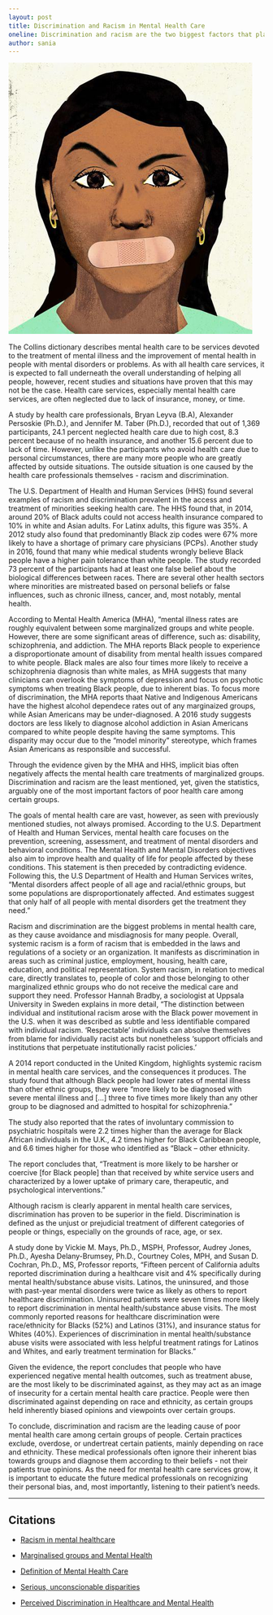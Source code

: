 ```yaml
---
layout: post
title: Discrimination and Racism in Mental Health Care
oneline: Discrimination and racism are the two biggest factors that play into the poor mental health of minorities and leave behind dire consequences.
author: sania
---
```


![Discrimination in Mental Health](/images/blog/discrimination.jpeg)

The Collins dictionary describes mental health care to be services devoted to the treatment of mental illness and the improvement of mental health in people with mental disorders or problems. As with all health care services, it is expected to fall underneath the overall understanding of helping all people, however, recent studies and situations have proven that this may not be the case. Health care services, especially mental health care services, are often neglected due to lack of insurance, money, or time.

A study by health care professionals, Bryan Leyva (B.A), Alexander Persoskie (Ph.D.), and Jennifer M. Taber (Ph.D.), recorded that out of 1,369 participants, 24.1 percent neglected health care due to high cost, 8.3 percent because of no health insurance, and another 15.6 percent due to lack of time. However, unlike the participants who avoid health care due to personal circumstances, there are many more people who are greatly affected by outside situations. The outside situation is one caused by the health care professionals themselves - racism and discrimination.

The U.S. Department of Health and Human Services (HHS) found several examples of racism and discrimination prevalent in the access and treatment of minorities seeking health care. The HHS found that, in 2014, around 20% of Black adults could not access health insurance compared to 10% in white and Asian adults. For Latinx adults, this figure was 35%. A 2012 study also found that predominantly Black zip codes were 67% more likely to have a shortage of primary care physicians (PCPs). Another study in 2016, found that many whie medical students wrongly believe Black people have a higher pain tolerance than white people. The study recorded 73 percent of the participants had at least one false belief about the biological differences between races. There are several other health sectors where minorities are mistreated based on personal beliefs or false influences, such as chronic illness, cancer, and, most notably, mental health.

According to Mental Health America (MHA), “mental illness rates are roughly equivalent between some marginalized groups and white people. However, there are some significant areas of difference, such as: disability, schizophrenia, and addiction. The MHA reports Black people to experience a disproportionate amount of disability from mental health issues compared to white people. Black males are also four times more likely to receive a schizophrenia diagnosis than white males, as MHA suggests that many clinicians can overlook the symptoms of depression and focus on psychotic symptoms when treating Black people, due to inherent bias. To focus more of discrimination, the MHA reports thaat Native and Indigenous Americans have the highest alcohol dependece rates out of any marginaized groups, while Asian Americans may be under-diagnosed. A 2016 study suggests doctors are less likely to diagnose alcohol addiction in Asian Americans compared to white people despite having the same symptoms. This disparity may occur due to the “model minority” stereotype, which frames Asian Americans as responsible and successful.

Through the evidence given by the MHA and HHS, implicit bias often negatively affects the mental health care treatments of marginalized groups. Discrimination and racism are the least mentioned, yet, given the statistics, arguably one of the most important factors of poor health care among certain groups.

The goals of mental health care are vast, however, as seen with previously mentioned studies, not always promised. According to the U.S. Department of Health and Human Services, mental health care focuses on the prevention, screening, assessment, and treatment of mental disorders and behavioral conditions. The Mental Health and Mental Disorders objectives also aim to improve health and quality of life for people affected by these conditions. This statement is then preceded by contradicting evidence. Following this, the U.S Department of Health and Human Services writes, “Mental disorders affect people of all age and racial/ethnic groups, but some populations are disproportionately affected. And estimates suggest that only half of all people with mental disorders get the treatment they need.”

Racism and discrimination are the biggest problems in mental health care, as they cause avoidance and misdiagnosis for many people. Overall, systemic racism is a form of racism that is embedded in the laws and regulations of a society or an organization. It manifests as discrimination in areas such as criminal justice, employment, housing, health care, education, and political representation. System racism, in relation to medical care, directly translates to, people of color and those belonging to other marginalized ethnic groups who do not receive the medical care and support they need. Professor Hannah Bradby, a sociologist at Uppsala University in Sweden explains in more detail, “The distinction between individual and institutional racism arose with the Black power movement in the U.S. when it was described as subtle and less identifiable compared with individual racism. ‘Respectable’ individuals can absolve themselves from blame for individually racist acts but nonetheless ‘support officials and institutions that perpetuate institutionally racist policies.’

A 2014 report conducted in the United Kingdom, highlights systemic racism in mental health care services, and the consequences it produces. The study found that although Black people had lower rates of mental illness than other ethnic groups, they were “more likely to be diagnosed with severe mental illness and [...] three to five times more likely than any other group to be diagnosed and admitted to hospital for schizophrenia.”

The study also reported that the rates of involuntary commission to psychiatric hospitals were 2.2 times higher than the average for Black African individuals in the U.K., 4.2 times higher for Black Caribbean people, and 6.6 times higher for those who identified as “Black – other ethnicity.

The report concludes that, “Treatment is more likely to be harsher or coercive [for Black people] than that received by white service users and characterized by a lower uptake of primary care, therapeutic, and psychological interventions.”

Although racism is clearly apparent in mental health care services, discrimination has proven to be superior in the field. Discrimination is defined as the unjust or prejudicial treatment of different categories of people or things, especially on the grounds of race, age, or sex.

A study done by Vickie M. Mays, Ph.D., MSPH, Professor, Audrey Jones, Ph.D., Ayesha Delany-Brumsey, Ph.D., Courtney Coles, MPH, and Susan D. Cochran, Ph.D., MS, Professor reports, “Fifteen percent of California adults reported discrimination during a healthcare visit and 4% specifically during mental health/substance abuse visits. Latinos, the uninsured, and those with past-year mental disorders were twice as likely as others to report healthcare discrimination. Uninsured patients were seven times more likely to report discrimination in mental health/substance abuse visits. The most commonly reported reasons for healthcare discrimination were race/ethnicity for Blacks (52%) and Latinos (31%), and insurance status for Whites (40%). Experiences of discrimination in mental health/substance abuse visits were associated with less helpful treatment ratings for Latinos and Whites, and early treatment termination for Blacks.”

Given the evidence, the report concludes that people who have experienced negative mental health outcomes, such as treatment abuse, are the most likely to be discriminated against, as they may act as an image of insecurity for a certain mental health care practice. People were then discriminated against depending on race and ethnicity, as certain groups held inherently biased opinions and viewpoints over certain groups.

To conclude, discrimination and racism are the leading cause of poor mental health care among certain groups of people. Certain practices exclude, overdose, or undertreat certain patients, mainly depending on race and ethnicity. These medical professionals often ignore their inherent bias towards groups and diagnose them according to their beliefs - not their patients true opinions. As the need for mental health care services grow, it is important to educate the future medical professionals on recognizing their personal bias, and, most importantly, listening to their patient’s needs.

---

## Citations

- [Racism in mental healthcare](https://www.medicalnewstoday.com/articles/racism-in-mental-healthcare-an-invisible-barrier)

- [Marginalised groups and Mental Health](https://www.medicalnewstoday.com/articles/racism-in-healthcare#Mental-health)

- [Definition of Mental Health Care](https://www.collinsdictionary.com/us/dictionary/english/mental-health-care#:~:text=noun,modifier)

- [Serious, unconscionable disparities](https://www.medicalnewstoday.com/articles/racism-in-mental-healthcare-an-invisible-barrier#Serious,-unconscionable-disparities)

- [Perceived Discrimination in Healthcare and Mental Health](https://www.ncbi.nlm.nih.gov/pmc/articles/PMC5233585/)
